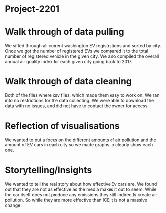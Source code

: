# Project-2201

# Walk through of data pulling 
We sifted through all current washington EV registrations and sorted by city.
Once we got the number of registered EVs we compared it to the total number of registered vehicle in the given city.
We also compiled the overall annual air quality index for each given city going back to 2017.

# Walk through of data cleaning
Both of the files where csv files, which made them easy to work on.
We ran into no restrictions for the data collecting.
We were able to download the data with no issues, and did not have to contact the owner for access.

# Reflection of visualisations
We wanted to put a focus on the different amounts of air pollution and the amount of EV cars in each city so we made graphs to clearly show each one.

# Storytelling/Insights 
We wanted to tell the real story about how effective Ev cars are. We found out that they are not as effective as the media makes it out to seem. While the car itself does not produce any emissions they still indirectly create air pollution. So while they are more effective than ICE it is not a massive change.

